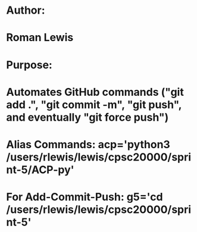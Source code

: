 # Author: 
# Roman Lewis
#
# Purpose:
# Automates GitHub commands ("git add .", "git commit -m", "git push", and eventually "git force push")
#
# Alias Commands: acp='python3 /users/rlewis/lewis/cpsc20000/sprint-5/ACP-py'
# For Add-Commit-Push: g5='cd /users/rlewis/lewis/cpsc20000/sprint-5'